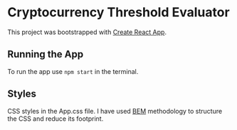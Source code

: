 # Cryptocurrency Threshold Evaluator

This project was bootstrapped with [Create React App](https://github.com/facebookincubator/create-react-app).

## Running the App
To run the app use ```npm start``` in the terminal.

## Styles
CSS styles in the App.css file. 
I have used [BEM](http://getbem.com/introduction/) methodology to structure the CSS and reduce its footprint.
